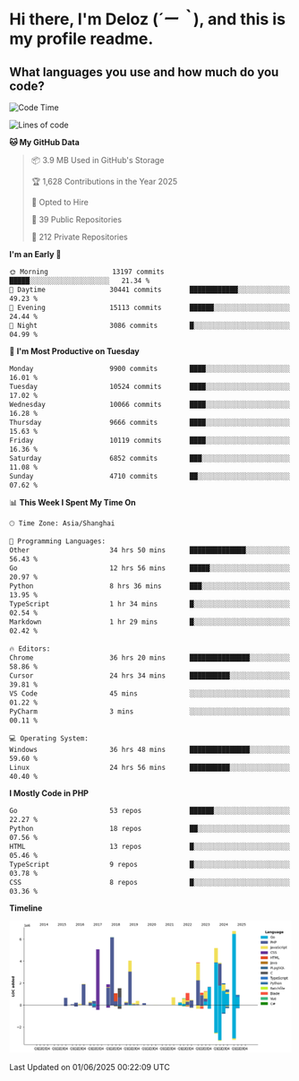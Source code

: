 # **Hi there, I'm Deloz (*´ー｀*), and this is my profile readme.**

## **What languages you use and how much do you code?**

<!--START_SECTION:waka-->
![Code Time](http://img.shields.io/badge/Code%20Time-6%2C519%20hrs%2057%20mins-blue)

![Lines of code](https://img.shields.io/badge/From%20Hello%20World%20I%27ve%20Written-55.6%20million%20lines%20of%20code-blue)

**🐱 My GitHub Data** 

> 📦 3.9 MB Used in GitHub's Storage 
 > 
> 🏆 1,628 Contributions in the Year 2025
 > 
> 💼 Opted to Hire
 > 
> 📜 39 Public Repositories 
 > 
> 🔑 212 Private Repositories 
 > 
**I'm an Early 🐤** 

```text
🌞 Morning                13197 commits       █████░░░░░░░░░░░░░░░░░░░░   21.34 % 
🌆 Daytime                30441 commits       ████████████░░░░░░░░░░░░░   49.23 % 
🌃 Evening                15113 commits       ██████░░░░░░░░░░░░░░░░░░░   24.44 % 
🌙 Night                  3086 commits        █░░░░░░░░░░░░░░░░░░░░░░░░   04.99 % 
```
📅 **I'm Most Productive on Tuesday** 

```text
Monday                   9900 commits        ████░░░░░░░░░░░░░░░░░░░░░   16.01 % 
Tuesday                  10524 commits       ████░░░░░░░░░░░░░░░░░░░░░   17.02 % 
Wednesday                10066 commits       ████░░░░░░░░░░░░░░░░░░░░░   16.28 % 
Thursday                 9666 commits        ████░░░░░░░░░░░░░░░░░░░░░   15.63 % 
Friday                   10119 commits       ████░░░░░░░░░░░░░░░░░░░░░   16.36 % 
Saturday                 6852 commits        ███░░░░░░░░░░░░░░░░░░░░░░   11.08 % 
Sunday                   4710 commits        ██░░░░░░░░░░░░░░░░░░░░░░░   07.62 % 
```


📊 **This Week I Spent My Time On** 

```text
🕑︎ Time Zone: Asia/Shanghai

💬 Programming Languages: 
Other                    34 hrs 50 mins      ██████████████░░░░░░░░░░░   56.43 % 
Go                       12 hrs 56 mins      █████░░░░░░░░░░░░░░░░░░░░   20.97 % 
Python                   8 hrs 36 mins       ███░░░░░░░░░░░░░░░░░░░░░░   13.95 % 
TypeScript               1 hr 34 mins        █░░░░░░░░░░░░░░░░░░░░░░░░   02.54 % 
Markdown                 1 hr 29 mins        █░░░░░░░░░░░░░░░░░░░░░░░░   02.42 % 

🔥 Editors: 
Chrome                   36 hrs 20 mins      ███████████████░░░░░░░░░░   58.86 % 
Cursor                   24 hrs 34 mins      ██████████░░░░░░░░░░░░░░░   39.81 % 
VS Code                  45 mins             ░░░░░░░░░░░░░░░░░░░░░░░░░   01.22 % 
PyCharm                  3 mins              ░░░░░░░░░░░░░░░░░░░░░░░░░   00.11 % 

💻 Operating System: 
Windows                  36 hrs 48 mins      ███████████████░░░░░░░░░░   59.60 % 
Linux                    24 hrs 56 mins      ██████████░░░░░░░░░░░░░░░   40.40 % 
```

**I Mostly Code in PHP** 

```text
Go                       53 repos            ██████░░░░░░░░░░░░░░░░░░░   22.27 % 
Python                   18 repos            ██░░░░░░░░░░░░░░░░░░░░░░░   07.56 % 
HTML                     13 repos            █░░░░░░░░░░░░░░░░░░░░░░░░   05.46 % 
TypeScript               9 repos             █░░░░░░░░░░░░░░░░░░░░░░░░   03.78 % 
CSS                      8 repos             █░░░░░░░░░░░░░░░░░░░░░░░░   03.36 % 
```



**Timeline**

![Lines of Code chart](https://raw.githubusercontent.com/deloz/deloz/main/assets/bar_graph.png)


 Last Updated on 01/06/2025 00:22:09 UTC
<!--END_SECTION:waka-->
